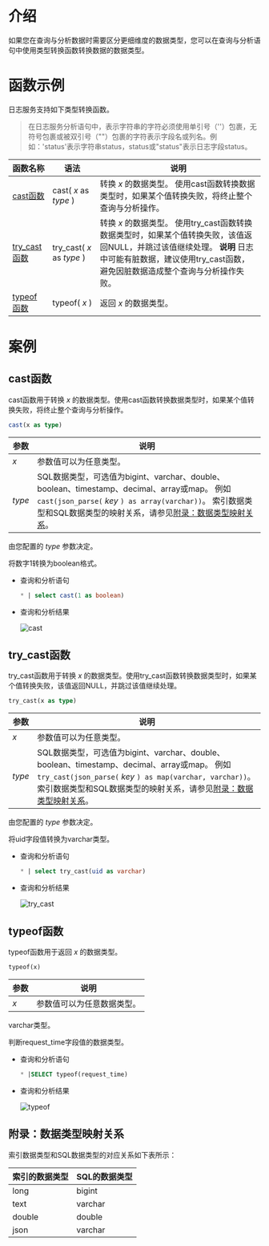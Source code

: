 # 介绍
如果您在查询与分析数据时需要区分更细维度的数据类型，您可以在查询与分析语句中使用类型转换函数转换数据的数据类型。

# 函数示例
日志服务支持如下类型转换函数。
>在日志服务分析语句中，表示字符串的字符必须使用单引号（''）包裹，无符号包裹或被双引号（""）包裹的字符表示字段名或列名。例如：'status'表示字符串status，status或"status"表示日志字段status。


|                                   函数名称                                    |            语法             |                                                                  说明                                                                  |
|---------------------------------------------------------------------------|---------------------------|--------------------------------------------------------------------------------------------------------------------------------------|
| [cast函数](#cast函数)     | cast( *x* as *type* )     | 转换 *x* 的数据类型。 使用cast函数转换数据类型时，如果某个值转换失败，将终止整个查询与分析操作。                                                                                |
| [try_cast函数](#try_cast函数) | try_cast( *x* as *type* ) | 转换 *x* 的数据类型。 使用try_cast函数转换数据类型时，如果某个值转换失败，该值返回NULL，并跳过该值继续处理。 **说明** 日志中可能有脏数据，建议使用try_cast函数，避免因脏数据造成整个查询与分析操作失败。 |
| [typeof函数](#typeof函数)   | typeof( *x* )             | 返回 *x* 的数据类型。                                                                                                                        |


# 案例
cast函数 
---------------------------

cast函数用于转换 *x* 的数据类型。使用cast函数转换数据类型时，如果某个值转换失败，将终止整个查询与分析操作。

```sql
cast(x as type)
```



|   参数   |                                                                                                                                 说明                                                                                                                                 |
|--------|--------------------------------------------------------------------------------------------------------------------------------------------------------------------------------------------------------------------------------------------------------------------|
| *x*    | 参数值可以为任意类型。                                                                                                                                                                                                                                                        |
| *type* | SQL数据类型，可选值为bigint、varchar、double、boolean、timestamp、decimal、array或map。 例如`cast(json_parse(` *key* `) as array(varchar))`。 索引数据类型和SQL数据类型的映射关系，请参见[附录：数据类型映射关系](#concept-v55-4lq-zdb/section-8kr-3uo-o0b)。 |



由您配置的 *type* 参数决定。

将数字1转换为boolean格式。

* 查询和分析语句

  ```sql
  * | select cast(1 as boolean)
  ```

  

* 查询和分析结果

  ![cast](https://help-static-aliyun-doc.aliyuncs.com/assets/img/zh-CN/3707457261/p299596.png)




try_cast函数 
-------------------------------

try_cast函数用于转换 *x* 的数据类型。使用try_cast函数转换数据类型时，如果某个值转换失败，该值返回NULL，并跳过该值继续处理。

```sql
try_cast(x as type)
```



|   参数   |                                                                                                                                      说明                                                                                                                                       |
|--------|-------------------------------------------------------------------------------------------------------------------------------------------------------------------------------------------------------------------------------------------------------------------------------|
| *x*    | 参数值可以为任意类型。                                                                                                                                                                                                                                                                   |
| *type* | SQL数据类型，可选值为bigint、varchar、double、boolean、timestamp、decimal、array或map。 例如`try_cast(json_parse(` *key* `) as map(varchar, varchar))`。 索引数据类型和SQL数据类型的映射关系，请参见[附录：数据类型映射关系](#concept-v55-4lq-zdb/section-8kr-3uo-o0b)。 |



由您配置的 *type* 参数决定。

将uid字段值转换为varchar类型。

* 查询和分析语句

  ```sql
  * | select try_cast(uid as varchar)
  ```

  

* 查询和分析结果

  ![try_cast](https://help-static-aliyun-doc.aliyuncs.com/assets/img/zh-CN/9475457261/p299594.png)




typeof函数 
-----------------------------

typeof函数用于返回 *x* 的数据类型。

```sql
typeof(x)
```



| 参数  |      说明       |
|-----|---------------|
| *x* | 参数值可以为任意数据类型。 |



varchar类型。

判断request_time字段值的数据类型。

* 查询和分析语句

  ```sql
  * |SELECT typeof(request_time)
  ```

  

* 查询和分析结果

  ![typeof](https://help-static-aliyun-doc.aliyuncs.com/assets/img/zh-CN/1880840361/p314199.png)




附录：数据类型映射关系 
--------------------------------

索引数据类型和SQL数据类型的对应关系如下表所示：


| 索引的数据类型 | SQL的数据类型 |
|---------|----------|
| long    | bigint   |
| text    | varchar  |
| double  | double   |
| json    | varchar  |